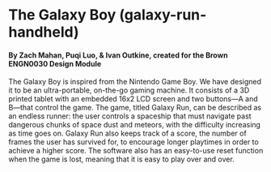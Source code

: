 # The Galaxy Boy (galaxy-run-handheld)
#### By Zach Mahan, Puqi Luo, & Ivan Outkine, created for the Brown ENGN0030 Design Module
   The Galaxy Boy is inspired from the Nintendo Game Boy. We have designed it to be an ultra-portable, on-the-go gaming machine. It consists of a 3D printed tablet with an embedded 16x2 LCD screen and two buttons—A and B—that control the game. The game, titled Galaxy Run, can be described as an endless runner: the user controls a spaceship that must navigate past dangerous chunks of space dust and meteors, with the difficulty increasing as time goes on. Galaxy Run also keeps track of a score, the number of frames the user has survived for, to encourage longer playtimes in order to achieve a higher score. The software also has an easy-to-use reset function when the game is lost, meaning that it is easy to play over and over.

